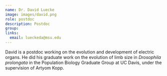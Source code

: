 ```yaml
---
name: Dr. David Luecke
image: images/david.png
role: postdoc
description: Postdoc
group:
links:
  email: lueckeda@msu.edu
---
```




David is a postdoc working on the evolution and development of electric organs.  He did his graduate work on the evolution of limb size in _Drosophila prolongata_ in the Population Biology Graduate Group at UC  Davis, under the supervision of Artyom Kopp.
